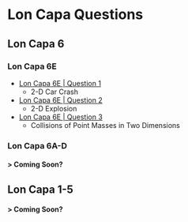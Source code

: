 
# Lon Capa Questions

## Lon Capa 6
### Lon Capa 6E
- [Lon Capa 6E | Question 1](https://svonk.me/LC/6E-1)
  - 2-D Car Crash
- [Lon Capa 6E | Question 2](https://svonk.me/LC/6E-2)
  - 2-D Explosion
- [Lon Capa 6E | Question 3](https://svonk.me/LC/6E-3)
  - Collisions of Point Masses in Two Dimensions
### Lon Capa 6A-D
#### > Coming Soon?
## Lon Capa 1-5
#### > Coming Soon?



[^copyright]: all content \(c) 2023 Sander Vonk
